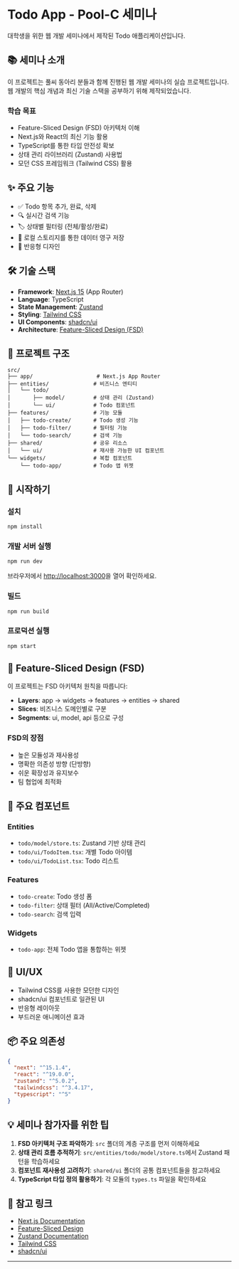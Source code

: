 # Todo App - Pool-C 세미나

대학생을 위한 웹 개발 세미나에서 제작된 Todo 애플리케이션입니다.

## 📚 세미나 소개

이 프로젝트는 풀씨 동아리 분들과 함께 진행된 웹 개발 세미나의 실습 프로젝트입니다.
웹 개발의 핵심 개념과 최신 기술 스택을 공부하기 위해 제작되었습니다.

### 학습 목표

- Feature-Sliced Design (FSD) 아키텍처 이해
- Next.js와 React의 최신 기능 활용
- TypeScript를 통한 타입 안전성 확보
- 상태 관리 라이브러리 (Zustand) 사용법
- 모던 CSS 프레임워크 (Tailwind CSS) 활용

## ✨ 주요 기능

- ✅ Todo 항목 추가, 완료, 삭제
- 🔍 실시간 검색 기능
- 🏷️ 상태별 필터링 (전체/활성/완료)
- 💾 로컬 스토리지를 통한 데이터 영구 저장
- 📱 반응형 디자인

## 🛠️ 기술 스택

- **Framework**: [Next.js 15](https://nextjs.org/) (App Router)
- **Language**: TypeScript
- **State Management**: [Zustand](https://zustand-demo.pmnd.rs/)
- **Styling**: [Tailwind CSS](https://tailwindcss.com/)
- **UI Components**: [shadcn/ui](https://ui.shadcn.com/)
- **Architecture**: [Feature-Sliced Design (FSD)](https://feature-sliced.design/)

## 📁 프로젝트 구조

```
src/
├── app/                    # Next.js App Router
├── entities/              # 비즈니스 엔티티
│   └── todo/
│       ├── model/         # 상태 관리 (Zustand)
│       └── ui/            # Todo 컴포넌트
├── features/              # 기능 모듈
│   ├── todo-create/       # Todo 생성 기능
│   ├── todo-filter/       # 필터링 기능
│   └── todo-search/       # 검색 기능
├── shared/                # 공유 리소스
│   └── ui/                # 재사용 가능한 UI 컴포넌트
└── widgets/               # 복합 컴포넌트
    └── todo-app/          # Todo 앱 위젯
```

## 🚀 시작하기

### 설치

```bash
npm install
```

### 개발 서버 실행

```bash
npm run dev
```

브라우저에서 [http://localhost:3000](http://localhost:3000)을 열어 확인하세요.

### 빌드

```bash
npm run build
```

### 프로덕션 실행

```bash
npm start
```

## 🎯 Feature-Sliced Design (FSD)

이 프로젝트는 FSD 아키텍처 원칙을 따릅니다:

- **Layers**: app → widgets → features → entities → shared
- **Slices**: 비즈니스 도메인별로 구분
- **Segments**: ui, model, api 등으로 구성

### FSD의 장점

- 높은 모듈성과 재사용성
- 명확한 의존성 방향 (단방향)
- 쉬운 확장성과 유지보수
- 팀 협업에 최적화

## 📝 주요 컴포넌트

### Entities
- `todo/model/store.ts`: Zustand 기반 상태 관리
- `todo/ui/TodoItem.tsx`: 개별 Todo 아이템
- `todo/ui/TodoList.tsx`: Todo 리스트

### Features
- `todo-create`: Todo 생성 폼
- `todo-filter`: 상태 필터 (All/Active/Completed)
- `todo-search`: 검색 입력

### Widgets
- `todo-app`: 전체 Todo 앱을 통합하는 위젯

## 🎨 UI/UX

- Tailwind CSS를 사용한 모던한 디자인
- shadcn/ui 컴포넌트로 일관된 UI
- 반응형 레이아웃
- 부드러운 애니메이션 효과

## 📦 주요 의존성

```json
{
  "next": "^15.1.4",
  "react": "^19.0.0",
  "zustand": "^5.0.2",
  "tailwindcss": "^3.4.17",
  "typescript": "^5"
}
```

## 💡 세미나 참가자를 위한 팁

1. **FSD 아키텍처 구조 파악하기**: `src` 폴더의 계층 구조를 먼저 이해하세요
2. **상태 관리 흐름 추적하기**: `src/entities/todo/model/store.ts`에서 Zustand 패턴을 학습하세요
3. **컴포넌트 재사용성 고려하기**: `shared/ui` 폴더의 공통 컴포넌트들을 참고하세요
4. **TypeScript 타입 정의 활용하기**: 각 모듈의 `types.ts` 파일을 확인하세요

## 🔗 참고 링크

- [Next.js Documentation](https://nextjs.org/docs)
- [Feature-Sliced Design](https://feature-sliced.design/)
- [Zustand Documentation](https://zustand-demo.pmnd.rs/)
- [Tailwind CSS](https://tailwindcss.com/docs)
- [shadcn/ui](https://ui.shadcn.com/)

---